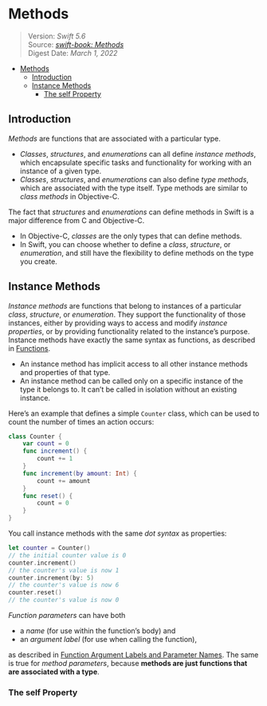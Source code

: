 # Methods

> Version: *Swift 5.6*  
> Source: [*swift-book: Methods*](https://docs.swift.org/swift-book/LanguageGuide/Methods.html)  
> Digest Date: *March 1, 2022*  

- [Methods](#methods)
  - [Introduction](#introduction)
  - [Instance Methods](#instance-methods)
    - [The self Property](#the-self-property)

## Introduction

*Methods* are functions that are associated with a particular type.

- *Classes*, *structures*, and *enumerations* can all define *instance methods*, which encapsulate specific tasks and functionality for working with an instance of a given type.
- *Classes*, *structures*, and *enumerations* can also define *type methods*, which are associated with the type itself. Type methods are similar to *class methods* in Objective-C.

The fact that *structures* and *enumerations* can define methods in Swift is a major difference from C and Objective-C.

- In Objective-C, *classes* are the only types that can define methods.
- In Swift, you can choose whether to define a *class*, *structure*, or *enumeration*, and still have the flexibility to define methods on the type you create.

## Instance Methods

*Instance methods* are functions that belong to instances of a particular *class*, *structure*, or *enumeration*. They support the functionality of those instances, either by providing ways to access and modify *instance properties*, or by providing functionality related to the instance’s purpose. Instance methods have exactly the same syntax as functions, as described in [Functions](https://docs.swift.org/swift-book/LanguageGuide/Functions.html).

- An instance method has implicit access to all other instance methods and properties of that type.
- An instance method can be called only on a specific instance of the type it belongs to. It can’t be called in isolation without an existing instance.

Here’s an example that defines a simple `Counter` class, which can be used to count the number of times an action occurs:

```swift
class Counter {
    var count = 0
    func increment() {
        count += 1
    }
    func increment(by amount: Int) {
        count += amount
    }
    func reset() {
        count = 0
    }
}
```

You call instance methods with the same *dot syntax* as properties:

```swift
let counter = Counter()
// the initial counter value is 0
counter.increment()
// the counter's value is now 1
counter.increment(by: 5)
// the counter's value is now 6
counter.reset()
// the counter's value is now 0
```

*Function parameters* can have both

- a *name* (for use within the function’s body) and
- an *argument label* (for use when calling the function),

as described in [Function Argument Labels and Parameter Names](https://docs.swift.org/swift-book/LanguageGuide/Functions.html#ID166). The same is true for *method parameters*, because **methods are just functions that are associated with a type**.

### The self Property



